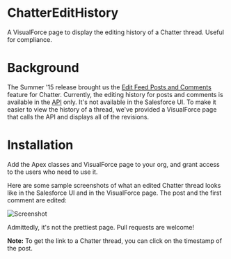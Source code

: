 # ChatterEditHistory
A VisualForce page to display the editing history of a Chatter thread. Useful for compliance.

# Background
The Summer '15 release brought us the [Edit Feed Posts and Comments](http://docs.releasenotes.salesforce.com/en-us/summer15/release-notes/rn_chatter_feeds_edit_posts.htm?edition=&impact=) feature for Chatter. Currently, the editing history for posts and comments is available in the [API](https://developer.salesforce.com/docs/atlas.en-us.api.meta/api/sforce_api_objects_feedrevision.htm) only. It's not available in the Salesforce UI. To make it easier to view the history of a thread, we've provided a VisualForce page that calls the API and displays all of the revisions.

# Installation
Add the Apex classes and VisualForce page to your org, and grant access to the users who need to use it.

Here are some sample screenshots of what an edited Chatter thread looks like in the Salesforce UI and in the VisualForce page. The post and the first comment are edited:

![Screenshot](https://cloud.githubusercontent.com/assets/6492902/8214166/2f2c9faa-14dc-11e5-9847-2ab82211df17.png "Screenshot")

Admittedly, it's not the prettiest page. Pull requests are welcome!

**Note:** To get the link to a Chatter thread, you can click on the timestamp of the post.
